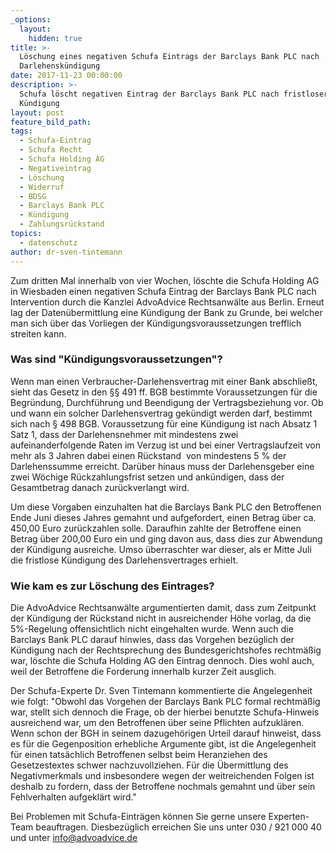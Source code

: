 ```yaml
---
_options:
  layout:
    hidden: true
title: >-
  Löschung eines negativen Schufa Eintrags der Barclays Bank PLC nach
  Darlehenskündigung
date: 2017-11-23 00:00:00
description: >-
  Schufa löscht negativen Eintrag der Barclays Bank PLC nach fristloser
  Kündigung
layout: post
feature_bild_path:
tags:
  - Schufa-Eintrag
  - Schufa Recht
  - Schufa Holding AG
  - Negativeintrag
  - Löschung
  - Widerruf
  - BDSG
  - Barclays Bank PLC
  - Kündigung
  - Zahlungsrückstand
topics:
  - datenschutz
author: dr-sven-tintemann
---
```



Zum dritten Mal innerhalb von vier Wochen, löschte die Schufa Holding AG in Wiesbaden einen negativen Schufa Eintrag der Barclays Bank PLC nach Intervention durch die Kanzlei AdvoAdvice Rechtsanwälte aus Berlin. Erneut lag der Datenübermittlung eine Kündigung der Bank zu Grunde, bei welcher man sich über das Vorliegen der Kündigungsvoraussetzungen trefflich streiten kann.

### Was sind "Kündigungsvoraussetzungen"?

Wenn man einen Verbraucher-Darlehensvertrag mit einer Bank abschließt, sieht das Gesetz in den §§ 491 ff. BGB bestimmte Voraussetzungen für die Begründung, Durchführung und Beendigung der Vertragsbeziehung vor. Ob und wann ein solcher Darlehensvertrag gekündigt werden darf, bestimmt sich nach § 498 BGB. Voraussetzung für eine Kündigung ist nach Absatz 1 Satz 1, dass der Darlehensnehmer mit mindestens zwei aufeinanderfolgende Raten im Verzug ist und bei einer Vertragslaufzeit von mehr als 3 Jahren dabei einen Rückstand  von mindestens 5 % der Darlehenssumme erreicht. Darüber hinaus muss der Darlehensgeber eine zwei Wöchige Rückzahlungsfrist setzen und ankündigen, dass der Gesamtbetrag danach zurückverlangt wird.

Um diese Vorgaben einzuhalten hat die Barclays Bank PLC den Betroffenen Ende Juni dieses Jahres gemahnt und aufgefordert, einen Betrag über ca. 450,00 Euro zurückzahlen solle. Daraufhin zahlte der Betroffene einen Betrag über 200,00 Euro ein und ging davon aus, dass dies zur Abwendung der Kündigung ausreiche. Umso überraschter war dieser, als er Mitte Juli die fristlose Kündigung des Darlehensvertrages erhielt.

### Wie kam es zur Löschung des Eintrages?

Die AdvoAdvice Rechtsanwälte argumentierten damit, dass zum Zeitpunkt der Kündigung der Rückstand nicht in ausreichender Höhe vorlag, da die 5%-Regelung offensichtlich nicht eingehalten wurde. Wenn auch die Barclays Bank PLC darauf hinwies, dass das Vorgehen bezüglich der Kündigung nach der Rechtsprechung des Bundesgerichtshofes rechtmäßig war, löschte die Schufa Holding AG den Eintrag dennoch. Dies wohl auch, weil der Betroffene die Forderung innerhalb kurzer Zeit ausglich.

Der Schufa-Experte Dr. Sven Tintemann kommentierte die Angelegenheit wie folgt: "Obwohl das Vorgehen der Barclays Bank PLC formal rechtmäßig war, stellt sich dennoch die Frage, ob der hierbei benutzte Schufa-Hinweis ausreichend war, um den Betroffenen über seine Pflichten aufzuklären. Wenn schon der BGH in seinem dazugehörigen Urteil darauf hinweist, dass es für die Gegenposition erhebliche Argumente gibt, ist die Angelegenheit für einen tatsächlich Betroffenen selbst beim Heranziehen des Gesetzestextes schwer nachzuvollziehen. Für die Übermittlung des Negativmerkmals und insbesondere wegen der weitreichenden Folgen ist deshalb zu fordern, dass der Betroffene nochmals gemahnt und über sein Fehlverhalten aufgeklärt wird."

Bei Problemen mit Schufa-Einträgen können Sie gerne unsere Experten-Team beauftragen. Diesbezüglich erreichen Sie uns unter 030 / 921 000 40 und unter info@advoadvice.de